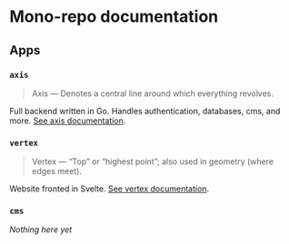 # Mono-repo documentation

## Apps

### `axis`

> Axis — Denotes a central line around which everything revolves.

Full backend written in Go. Handles authentication, databases, cms, and more. [See axis documentation](./axis.md).

### `vertex`

> Vertex — “Top” or “highest point”; also used in geometry (where edges meet).

Website fronted in Svelte. [See vertex documentation](./vertex.md).

### `cms`

_Nothing here yet_

